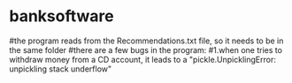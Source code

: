 # banksoftware
#the program reads from the Recommendations.txt file, so it needs to be in the same folder
#there are a few bugs in the program:
#1.when one tries to withdraw money from a CD account, it leads to a "pickle.UnpicklingError: unpickling stack underflow" 


 
